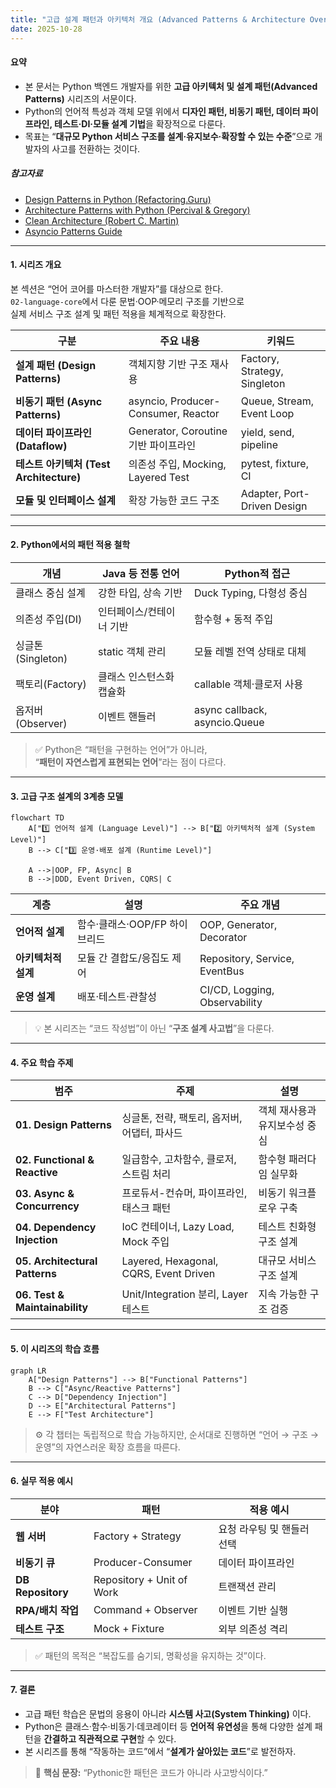 ```yaml
---
title: "고급 설계 패턴과 아키텍처 개요 (Advanced Patterns & Architecture Overview)"
date: 2025-10-28
---
```



#### 요약
- 본 문서는 Python 백엔드 개발자를 위한 **고급 아키텍처 및 설계 패턴(Advanced Patterns)** 시리즈의 서문이다.  
- Python의 언어적 특성과 객체 모델 위에서 **디자인 패턴, 비동기 패턴, 데이터 파이프라인, 테스트·DI·모듈 설계 기법**을 확장적으로 다룬다.  
- 목표는 “**대규모 Python 서비스 구조를 설계·유지보수·확장할 수 있는 수준**”으로 개발자의 사고를 전환하는 것이다.

##### 참고자료
- [Design Patterns in Python (Refactoring.Guru)](https://refactoring.guru/design-patterns/python)
- [Architecture Patterns with Python (Percival & Gregory)](https://www.oreilly.com/library/view/architecture-patterns-with/9781492052197/)
- [Clean Architecture (Robert C. Martin)](https://www.oreilly.com/library/view/clean-architecture/9780134494272/)
- [Asyncio Patterns Guide](https://docs.python.org/3/library/asyncio-task.html)

---

#### 1. 시리즈 개요

본 섹션은 “언어 코어를 마스터한 개발자”를 대상으로 한다.  
`02-language-core`에서 다룬 문법·OOP·메모리 구조를 기반으로  
실제 서비스 구조 설계 및 패턴 적용을 체계적으로 확장한다.

| 구분 | 주요 내용 | 키워드 |
|------|------------|--------|
| **설계 패턴 (Design Patterns)** | 객체지향 기반 구조 재사용 | Factory, Strategy, Singleton |
| **비동기 패턴 (Async Patterns)** | asyncio, Producer-Consumer, Reactor | Queue, Stream, Event Loop |
| **데이터 파이프라인 (Dataflow)** | Generator, Coroutine 기반 파이프라인 | yield, send, pipeline |
| **테스트 아키텍처 (Test Architecture)** | 의존성 주입, Mocking, Layered Test | pytest, fixture, CI |
| **모듈 및 인터페이스 설계** | 확장 가능한 코드 구조 | Adapter, Port-Driven Design |

---

#### 2. Python에서의 패턴 적용 철학

| 개념 | Java 등 전통 언어 | Python적 접근 |
|------|--------------------|----------------|
| 클래스 중심 설계 | 강한 타입, 상속 기반 | Duck Typing, 다형성 중심 |
| 의존성 주입(DI) | 인터페이스/컨테이너 기반 | 함수형 + 동적 주입 |
| 싱글톤(Singleton) | static 객체 관리 | 모듈 레벨 전역 상태로 대체 |
| 팩토리(Factory) | 클래스 인스턴스화 캡슐화 | callable 객체·클로저 사용 |
| 옵저버(Observer) | 이벤트 핸들러 | async callback, asyncio.Queue |

> ✅ Python은 “패턴을 구현하는 언어”가 아니라,  
> “**패턴이 자연스럽게 표현되는 언어**”라는 점이 다르다.

---

#### 3. 고급 구조 설계의 3계층 모델

```mermaid
flowchart TD
    A["1️⃣ 언어적 설계 (Language Level)"] --> B["2️⃣ 아키텍처적 설계 (System Level)"]
    B --> C["3️⃣ 운영·배포 설계 (Runtime Level)"]

    A -->|OOP, FP, Async| B
    B -->|DDD, Event Driven, CQRS| C
```

| 계층           | 설명                  | 주요 개념                         |
| ------------ | ------------------- | ----------------------------- |
| **언어적 설계**   | 함수·클래스·OOP/FP 하이브리드 | OOP, Generator, Decorator     |
| **아키텍처적 설계** | 모듈 간 결합도/응집도 제어     | Repository, Service, EventBus |
| **운영 설계**    | 배포·테스트·관찰성          | CI/CD, Logging, Observability |

> 💡 본 시리즈는 “코드 작성법”이 아닌 “**구조 설계 사고법**”을 다룬다.

---

#### 4. 주요 학습 주제

| 범주                             | 주제                                     | 설명               |
| ------------------------------ | -------------------------------------- | ---------------- |
| **01. Design Patterns**        | 싱글톤, 전략, 팩토리, 옵저버, 어댑터, 파사드            | 객체 재사용과 유지보수성 중심 |
| **02. Functional & Reactive**  | 일급함수, 고차함수, 클로저, 스트림 처리                | 함수형 패러다임 실무화     |
| **03. Async & Concurrency**    | 프로듀서-컨슈머, 파이프라인, 태스크 패턴                | 비동기 워크플로우 구축     |
| **04. Dependency Injection**   | IoC 컨테이너, Lazy Load, Mock 주입           | 테스트 친화형 구조 설계    |
| **05. Architectural Patterns** | Layered, Hexagonal, CQRS, Event Driven | 대규모 서비스 구조 설계    |
| **06. Test & Maintainability** | Unit/Integration 분리, Layer 테스트         | 지속 가능한 구조 검증     |

---

#### 5. 이 시리즈의 학습 흐름

```mermaid
graph LR
    A["Design Patterns"] --> B["Functional Patterns"]
    B --> C["Async/Reactive Patterns"]
    C --> D["Dependency Injection"]
    D --> E["Architectural Patterns"]
    E --> F["Test Architecture"]
```

> ⚙️ 각 챕터는 독립적으로 학습 가능하지만,
> 순서대로 진행하면 “언어 → 구조 → 운영”의 자연스러운 확장 흐름을 따른다.

---

#### 6. 실무 적용 예시

| 분야                | 패턴                        | 적용 예시           |
| ----------------- | ------------------------- | --------------- |
| **웹 서버**          | Factory + Strategy        | 요청 라우팅 및 핸들러 선택 |
| **비동기 큐**         | Producer-Consumer         | 데이터 파이프라인       |
| **DB Repository** | Repository + Unit of Work | 트랜잭션 관리         |
| **RPA/배치 작업**     | Command + Observer        | 이벤트 기반 실행       |
| **테스트 구조**        | Mock + Fixture            | 외부 의존성 격리       |

> ✅ 패턴의 목적은 “복잡도를 숨기되, 명확성을 유지하는 것”이다.

---

#### 7. 결론

* 고급 패턴 학습은 문법의 응용이 아니라 **시스템 사고(System Thinking)** 이다.
* Python은 클래스·함수·비동기·데코레이터 등 **언어적 유연성**을 통해
  다양한 설계 패턴을 **간결하고 직관적으로 구현**할 수 있다.
* 본 시리즈를 통해 “작동하는 코드”에서 “**설계가 살아있는 코드**”로 발전하자.

> 🎯 **핵심 문장:**
> “Pythonic한 패턴은 코드가 아니라 사고방식이다.”

